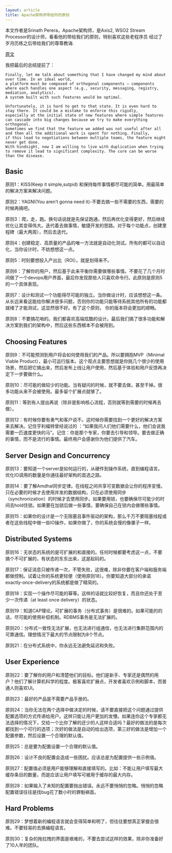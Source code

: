 ```yaml
---
layout: article
title: Apache架构师带给你的原则
---
```

本文作者是Srinath Perera，Apache架构师，是Axis2, WSO2 Stream Processor的设计师，看看他的带给我们的原则，特别喜欢这些老程序员
经过了岁月历练之后带给我们的尊尊教诲.
     
     
[原文](https://medium.com/hackernoon/first-do-no-harm-30-principles-that-helped-me-avoid-fly-by-architecture-reviews-e8952ac632a)



我把最后的总结提前了：

```
Finally, let me talk about something that I have changed my mind about over time. In an ideal world, 
a platform must be composed of orthogonal components — components where each handles one aspect (e.g., security, messaging, registry, mediation, analytics). 
A system built with such features would be optimal.

Unfortunately, it is hard to get to that state. It is even hard to stay there. It could be a mistake to enforce this rigidly, 
especially at the initial state of new features where simple features can cascade into big changes because we try to make everything orthogonal. 
Sometimes we find that the feature we added was not useful after all and then all the additional work is spent for nothing. Finally, 
if this lead to negotiations between multiple teams, the feature might never get done.
With hindsight, now I am willing to live with duplication when trying to remove it lead to significant complexity. The cure can be worse than the disease.

```


## Basic


原则1：KISS(Keep it simple,sutpid) 和保持每件事情都尽可能的简单。用最简单的解决方案来解决问题。

 

原则2：YAGNI(You aren’t gonna need it)-不要去搞一些不需要的东西，需要的时候再搞吧。


 
原则3：爬，走，跑。换句话说就是先保证跑通，然后再优化变得更好，然后继续优化让其变得伟大。迭代着去做事情，敏捷开发的思路。对于每个功能点，创建里程碑（最大两周），然后去迭代。



原则4：创建稳定、高质量的产品的唯一方法就是自动化测试。所有的都可以自动化，当你设计时，不妨想想这一点。

 
原则5：时刻要想投入产出比（ROI）。就是划得来不。


原则6：了解你的用户，然后基于此来平衡你需要做哪些事情。不要花了几个月时间做了一个devops用户界面，最后你发现那些人只喜欢命令行。此原则是原则5的一个具体表现。


原则7：设计和测试一个功能得尽可能的独立。当你做设计时，应该想想这一条。从长远来看这能给你解决很多问题，否则你的功能只能等待系统其他所有的功能都就绪了才能测试，这显然很不好。有了这个原则， 你的版本将会更加的顺畅。


原则8：不要搞花哨的。我们都喜欢高端炫酷的设计。最后我们搞了很多功能和解决方案到我们的架构中，然后这些东西根本不会被用到。


## Choosing Features

原则9：不可能预测到用户将会如何使用我们的产品。所以要拥抱MVP（Minimal Viable Product），最小可运行版本。这个观点主要思想就是你挑几个很少的使用场景，然后把它搞出来，然后发布上线让用户使用，然后基于体验和用户反馈再决定下一步要做什么。


原则10：尽可能的做较少的功能。当有疑问的时候，就不要去做，甚至干掉。很多功能从来不会被使用。最多留个扩展点就够了。
 

原则11：等到有人提出再说（除非是影响核心流程，否则就等到需要的时候再去做）。


原则12：有时候你要有勇气和客户说不。这时候你需要找到一个更好的解决方案来去解决。记住亨利福特曾经说过的 ：”如果我问人们他们需要什么，他们会说我需要一匹速度更快的马”。记住：你是那个专家，你要去引导和领导。要去做正确的事情，而不是流行的事情。最终用户会感谢你为他们提供了汽车。

## Server Design and Concurrency

原则13：要知道一个server是如何运行的，从硬件到操作系统，直到编程语言。优化IO调用的数量是你通往最好架构的首选之路。

 

原则14：要了解Amdhal同步定律。在线程之间共享可变数据会让你的程序变慢。只在必要的时候才去使用并发的数据结构，只在必须使用同步（synchronization）的时候才去使用同步。如果要用锁，也要确保尽可能少的时间去hold住锁。如果要在加锁后做一些事情，要确保自己在锁内会做哪些事情。

 

原则15：如果你的设计是一个无阻塞且事件驱动的架构，那么千万不要阻塞线程或者在这些线程中做一些IO操作，如果你做了，你的系统会慢的像骡子一样。


## Distributed Systems

原则16：无状态的系统的是可扩展的和直接的。任何时候都要考虑这一点，不要搞个不可扩展的，有状态的东东出来，这是起码的。


原则17：保证消息只被传递一次，不管失败，这很难，除非你要在客户端和服务端都做控制。试着让你的系统更轻便（使用原则18）。你要知道大部分的承诺exactly-once-delivery的系统都是做了精简的。


原则18：实现一个操作尽可能的幂等。这样的话就比较好恢复，而且你还处于至少一次传递（at least once delivery）的状态。


原则19：知道CAP理论。可扩展的事务（分布式事务）是很难的。如果可能的的话，尽可能的使用补偿机制。RDBMS事务是无法扩展的。

原则20：分布式一致性无法扩展，也无法进行组通信，也无法进行集群范围内的可靠通信。理想情况下最大的节点限制为8个节点。


原则21：在分布式系统中，你永远无法避免延迟和失败。


## User Experience

原则22：要了解你的用户和清楚他们的目标。他们是新手、专家还是偶然的用户？他们了解计算机科学的程度。极客喜欢扩展点，开发者喜欢示例和脚本，而普通人则喜欢UI。

 

原则23：最好的产品是不需要产品手册的。

 

原则24：当你无法在两个选择中做决定的时候，请不要直接把这个问题通过提供配置选项的方式传递给用户。这样只能让用户更加的发懵。如果连你这个专家都无法选择的情况下，交给一个比你了解的还少的人这样合适吗？最好的做法的是每次都找到一个可行的选项；次好的做法是自动的给出选项，第三好的做法是增加一个配置参数，然后设置一个合理的默认值。

 

原则25：总是要为配置设置一个合理的默认值。

 

原则26：设计不良的配置会造成一些困扰。应该总是为配置提供一些示例值。

 

原则27：配置值必须是用户能够理解和直接填写的。比如：不能让用户填写最大缓存条目的数量，而是应该让用户填写可被用于缓存的最大内存。

 

原则28：如果输入了未知的配置要抛出错误。永远不要悄悄的忽略。悄悄的忽略配置错误往往是找bug花了数小时的罪魁祸首。


## Hard Problems

原则29：梦想着新的编程语言就会变得简单和明了，但往往要想真正掌握会很难。不要轻易的去换编程语言。


原则30：复杂的拖拉拽的界面是艰难的，不要去尝试这样的效果，除非你准备好了10人年的团队。